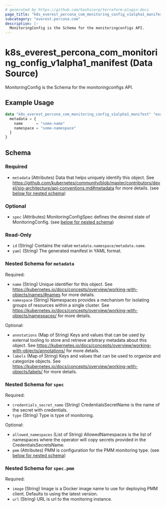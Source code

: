 ```yaml
---
# generated by https://github.com/hashicorp/terraform-plugin-docs
page_title: "k8s_everest_percona_com_monitoring_config_v1alpha1_manifest Data Source - terraform-provider-k8s"
subcategory: "everest.percona.com"
description: |-
  MonitoringConfig is the Schema for the monitoringconfigs API.
---
```


# k8s_everest_percona_com_monitoring_config_v1alpha1_manifest (Data Source)

MonitoringConfig is the Schema for the monitoringconfigs API.

## Example Usage

```terraform
data "k8s_everest_percona_com_monitoring_config_v1alpha1_manifest" "example" {
  metadata = {
    name      = "some-name"
    namespace = "some-namespace"
  }
}
```

<!-- schema generated by tfplugindocs -->
## Schema

### Required

- `metadata` (Attributes) Data that helps uniquely identify this object. See https://github.com/kubernetes/community/blob/master/contributors/devel/sig-architecture/api-conventions.md#metadata for more details. (see [below for nested schema](#nestedatt--metadata))

### Optional

- `spec` (Attributes) MonitoringConfigSpec defines the desired state of MonitoringConfig. (see [below for nested schema](#nestedatt--spec))

### Read-Only

- `id` (String) Contains the value `metadata.namespace/metadata.name`.
- `yaml` (String) The generated manifest in YAML format.

<a id="nestedatt--metadata"></a>
### Nested Schema for `metadata`

Required:

- `name` (String) Unique identifier for this object. See https://kubernetes.io/docs/concepts/overview/working-with-objects/names/#names for more details.
- `namespace` (String) Namespaces provides a mechanism for isolating groups of resources within a single cluster. See https://kubernetes.io/docs/concepts/overview/working-with-objects/namespaces/ for more details.

Optional:

- `annotations` (Map of String) Keys and values that can be used by external tooling to store and retrieve arbitrary metadata about this object. See https://kubernetes.io/docs/concepts/overview/working-with-objects/annotations/ for more details.
- `labels` (Map of String) Keys and values that can be used to organize and categorize objects. See https://kubernetes.io/docs/concepts/overview/working-with-objects/labels/ for more details.


<a id="nestedatt--spec"></a>
### Nested Schema for `spec`

Required:

- `credentials_secret_name` (String) CredentialsSecretName is the name of the secret with credentials.
- `type` (String) Type is type of monitoring.

Optional:

- `allowed_namespaces` (List of String) AllowedNamespaces is the list of namespaces where the operator will copy secrets provided in the CredentialsSecretsName.
- `pmm` (Attributes) PMM is configuration for the PMM monitoring type. (see [below for nested schema](#nestedatt--spec--pmm))

<a id="nestedatt--spec--pmm"></a>
### Nested Schema for `spec.pmm`

Required:

- `image` (String) Image is a Docker image name to use for deploying PMM client. Defaults to using the latest version.
- `url` (String) URL is url to the monitoring instance.
